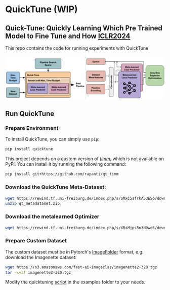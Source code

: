 # QuickTune (WIP)
## Quick-Tune: Quickly Learning Which Pre Trained Model to Fine Tune and How [ICLR2024](https://openreview.net/forum?id=tqh1zdXIra)

This repo contains the code for running experiments with QuickTune

![Architecture](figures/figure.svg)


## Run QuickTune

### Prepare Environment
To install QuickTune, you can simply use `pip`:
```bash
pip install quicktune
```

This project depends on a custom version of [*timm*](https://github.com/huggingface/pytorch-image-models), which is not available on PyPI. You can install it by running the following command:
```bash
pip install git+https://github.com/rapanti/qt_timm
```

### Download the QuickTune Meta-Dataset:
```bash
wget https://rewind.tf.uni-freiburg.de/index.php/s/oMxC5sfrkA53ESo/download/qt_metadataset.zip
unzip qt_metadataset.zip
```

### Download the metalearned Optimizer
```bash
wget https://rewind.tf.uni-freiburg.de/index.php/s/XBsMjps5n3N9we6/download/mini.pth.tar
```

### Prepare Custom Dataset
The custom dataset must be in Pytorch's [ImageFolder](https://pytorch.org/vision/main/generated/torchvision.datasets.ImageFolder.html) format, e.g. download the Imagenette dataset:
```bash
wget https://s3.amazonaws.com/fast-ai-imageclas/imagenette2-320.tgz
tar -xvzf imagenette2-320.tgz
```

Modify the quicktuning [script](examples/quicktuning.py) in the examples folder to your needs.
